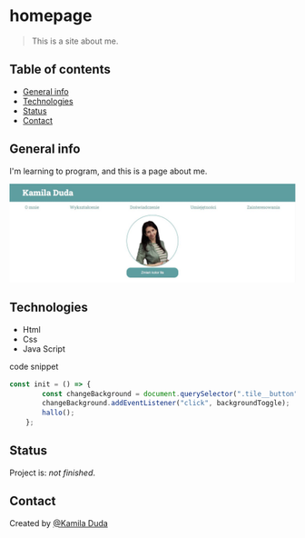 # homepage
> This is a site about me.

## Table of contents
* [General info](#general-info)
* [Technologies](#technologies)
* [Status](#status)
* [Contact](#contact)

## General info
I'm learning to program, and this is a page about me.

![homepage screenshot](https://github.com/kamila-duda/homepage/blob/master/images/screen1.JPG?raw=true)

## Technologies
* Html
* Css
* Java Script

code snippet
```javascript
const init = () => {
        const changeBackground = document.querySelector(".tile__button");
        changeBackground.addEventListener("click", backgroundToggle);
        hallo();
    };
```

## Status
Project is: _not finished_.

## Contact
Created by [@Kamila Duda](https://github.com/kamila-duda)
